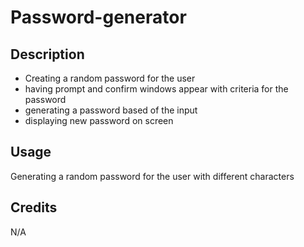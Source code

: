# Password-generator

## Description

- Creating a random password for the user
- having prompt and confirm windows appear with criteria for the password 
- generating a password based of the input 
- displaying new password on screen 


## Usage

Generating a random password for the user with different characters 

## Credits

N/A